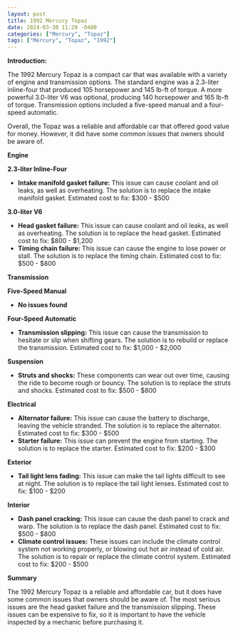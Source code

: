 ```yaml
---
layout: post
title: 1992 Mercury Topaz
date: 2024-03-30 11:29 -0400
categories: ["Mercury", "Topaz"]
tags: ["Mercury", "Topaz", "1992"]
---
```

**Introduction:**

The 1992 Mercury Topaz is a compact car that was available with a variety of engine and transmission options. The standard engine was a 2.3-liter inline-four that produced 105 horsepower and 145 lb-ft of torque. A more powerful 3.0-liter V6 was optional, producing 140 horsepower and 165 lb-ft of torque. Transmission options included a five-speed manual and a four-speed automatic.

Overall, the Topaz was a reliable and affordable car that offered good value for money. However, it did have some common issues that owners should be aware of.

**Engine**

**2.3-liter Inline-Four**

* **Intake manifold gasket failure:** This issue can cause coolant and oil leaks, as well as overheating. The solution is to replace the intake manifold gasket. Estimated cost to fix: $300 - $500

**3.0-liter V6**

* **Head gasket failure:** This issue can cause coolant and oil leaks, as well as overheating. The solution is to replace the head gasket. Estimated cost to fix: $800 - $1,200
* **Timing chain failure:** This issue can cause the engine to lose power or stall. The solution is to replace the timing chain. Estimated cost to fix: $500 - $800

**Transmission**

**Five-Speed Manual**

* **No issues found**

**Four-Speed Automatic**

* **Transmission slipping:** This issue can cause the transmission to hesitate or slip when shifting gears. The solution is to rebuild or replace the transmission. Estimated cost to fix: $1,000 - $2,000

**Suspension**

* **Struts and shocks:** These components can wear out over time, causing the ride to become rough or bouncy. The solution is to replace the struts and shocks. Estimated cost to fix: $500 - $800

**Electrical**

* **Alternator failure:** This issue can cause the battery to discharge, leaving the vehicle stranded. The solution is to replace the alternator. Estimated cost to fix: $300 - $500
* **Starter failure:** This issue can prevent the engine from starting. The solution is to replace the starter. Estimated cost to fix: $200 - $300

**Exterior**

* **Tail light lens fading:** This issue can make the tail lights difficult to see at night. The solution is to replace the tail light lenses. Estimated cost to fix: $100 - $200

**Interior**

* **Dash panel cracking:** This issue can cause the dash panel to crack and warp. The solution is to replace the dash panel. Estimated cost to fix: $500 - $800
* **Climate control issues:** These issues can include the climate control system not working properly, or blowing out hot air instead of cold air. The solution is to repair or replace the climate control system. Estimated cost to fix: $200 - $500

**Summary**

The 1992 Mercury Topaz is a reliable and affordable car, but it does have some common issues that owners should be aware of. The most serious issues are the head gasket failure and the transmission slipping. These issues can be expensive to fix, so it is important to have the vehicle inspected by a mechanic before purchasing it.
